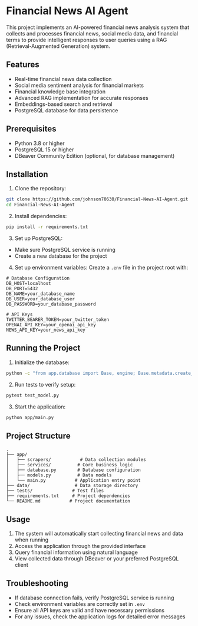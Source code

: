 # Financial News AI Agent

This project implements an AI-powered financial news analysis system that collects and processes financial news, social media data, and financial terms to provide intelligent responses to user queries using a RAG (Retrieval-Augmented Generation) system.

## Features
- Real-time financial news data collection
- Social media sentiment analysis for financial markets
- Financial knowledge base integration
- Advanced RAG implementation for accurate responses
- Embeddings-based search and retrieval
- PostgreSQL database for data persistence

## Prerequisites
- Python 3.8 or higher
- PostgreSQL 15 or higher
- DBeaver Community Edition (optional, for database management)

## Installation

1. Clone the repository:
```bash
git clone https://github.com/johnson70630/Financial-News-AI-Agent.git
cd Financial-News-AI-Agent
```

2. Install dependencies:
```bash
pip install -r requirements.txt
```

3. Set up PostgreSQL:
- Make sure PostgreSQL service is running
- Create a new database for the project

4. Set up environment variables:
Create a `.env` file in the project root with:
```
# Database Configuration
DB_HOST=localhost
DB_PORT=5432
DB_NAME=your_database_name
DB_USER=your_database_user
DB_PASSWORD=your_database_password

# API Keys
TWITTER_BEARER_TOKEN=your_twitter_token
OPENAI_API_KEY=your_openai_api_key
NEWS_API_KEY=your_news_api_key
```

## Running the Project

1. Initialize the database:
```bash
python -c "from app.database import Base, engine; Base.metadata.create_all(engine)"
```

2. Run tests to verify setup:
```bash
pytest test_model.py
```

3. Start the application:
```bash
python app/main.py
```

## Project Structure
```
.
├── app/
│   ├── scrapers/           # Data collection modules
│   ├── services/          # Core business logic
│   ├── database.py        # Database configuration
│   ├── models.py          # Data models
│   └── main.py           # Application entry point
├── data/                 # Data storage directory
├── tests/               # Test files
├── requirements.txt     # Project dependencies
└── README.md           # Project documentation
```

## Usage
1. The system will automatically start collecting financial news and data when running
2. Access the application through the provided interface
3. Query financial information using natural language
4. View collected data through DBeaver or your preferred PostgreSQL client

## Troubleshooting
- If database connection fails, verify PostgreSQL service is running
- Check environment variables are correctly set in `.env`
- Ensure all API keys are valid and have necessary permissions
- For any issues, check the application logs for detailed error messages

